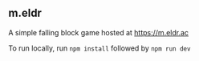 ## m.eldr
A simple falling block game hosted at https://m.eldr.ac

To run locally, run `npm install` followed by `npm run dev`